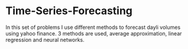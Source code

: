 # Time-Series-Forecasting

In this set of problems I use different methods to forecast dayli volumes using yahoo finance. 3 methods are used, average approximation, linear regression and neural networks.
